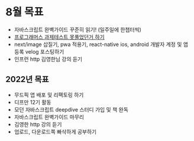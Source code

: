 # 8월 목표 
- 자바스크립트 완벽가이드 꾸준히 읽기! (일주일에 한챕터씩)
- [프로그래머스 과제테스트 못풀었던거 하기](https://programmers.co.kr/skill_check_assignments/298)
- next/image 삽질기, pwa 적용기, react-native ios, android 개발자 계정 및 앱 등록 velog 포스팅하기
- 인프런 http 김영한님 강의 듣기

## 2022년 목표
- 무드픽 앱 배포 및 리팩토링 하기
- 디프만 12기 활동
- 모던 자바스크립트 deepdive 스터디 가입 및 책 완독
- 자바스크립트 완벽가이드 마무리
- 김영한 http 강의 듣기
- 업로드, 다운로드쪽 빠삭하게 공부하기
